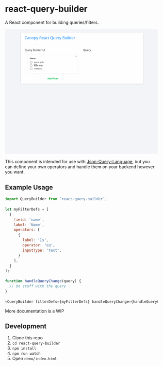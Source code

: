 # react-query-builder

A React component for building queries/filters.

![Demo](query-builder-demo.gif)

This component is intended for use with [Json-Query-Language](https://github.com/CanopyTax/Json-Query-Language), but you can define your own operators and handle them on your backend however you want.

## Example Usage

```javascript
import QueryBuilder from `react-query-builder`;

let myFilterDefs = [
  {
    field: 'name',
    label: 'Name',
    operators: [
      {
        label: 'Is',
        operator: 'eq',
        inputType: 'text',
      }
    ],
  }
];

function handleQueryChange(query) {
  // Do stuff with the query
}

<QueryBuilder filterDefs={myFilterDefs} handleQueryChange={handleQueryChange} />
```

More documentation is a WIP

## Development

1. Clone this repo
2. `cd react-query-builder`
3. `npm install`
4. `npm run watch`
5. Open `demo/index.html`

